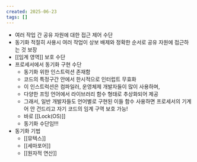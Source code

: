 ```yaml
---
created: 2025-06-23
tags: []
---
```

- 여러 작업 간 공유 자원에 대한 접근 제어 수단
- 동기화 적절히 사용시 여러 작업이 상보 배제와 정확한 순서로 공유 자원에 접근하는 것 보장
- [[임계 영역]] 보호 수단
- 프로세서에서 동기화 구현 수단
	- 동기화 위한 인스트럭션 존재함
	- 코드의 특정구간 안에서 한시적으로 인터럽트 무효화
	- 이 인스트럭션은 컴파일러, 운영체제 개발자들이 많이 사용하며,
	- 다양한 프밍 언어에서 라이브러리 함수 형태로 추상화되어 제공
	- 그래서, 일반 개발자들도 언어별로 구현된 이들 함수 사용하면 프로세서의 기계어 안 건드리고 자기 코드의 임계 구역 보호 가능!
	- 바로 [[Lock(OS)]]
	- 동기화 수단임!!!
- 동기화 기법
	- [[뮤텍스]]
	- [[세마포어]]
	- [[원자적 연산]]
